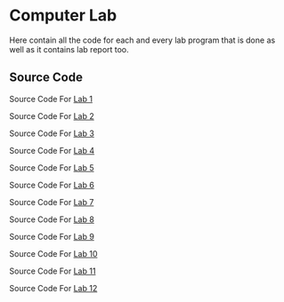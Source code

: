 
# Computer Lab

Here contain all the code for each and every lab program that is done as well as it contains lab report too.


## Source Code 

Source Code For [Lab 1](https://github.com/SusheelThapa/Code-With-C/tree/master/Computer%20Lab/Lab%2001%20(Introduction))

Source Code For [Lab 2](https://github.com/SusheelThapa/Code-With-C/tree/master/Computer%20Lab/Lab%2002%20(Variable%2C%20Operator%20and%20Expression))

Source Code For [Lab 3](https://github.com/SusheelThapa/Code-With-C/tree/master/Computer%20Lab/Lab%2003%20(Formatted%20Input%20Output))

Source Code For [Lab 4](https://github.com/SusheelThapa/Code-With-C/tree/master/Computer%20Lab/Lab%2004%20(Conditional%20Branching))

Source Code For [Lab 5](https://github.com/SusheelThapa/Code-With-C/tree/master/Computer%20Lab/Lab%2005%20(Branching%20Loop))

Source Code For [Lab 6](https://github.com/SusheelThapa/Code-With-C/tree/master/Computer%20Lab/Lab%2006%20(Nested%20Loop))

Source Code For [Lab 7](https://github.com/SusheelThapa/Code-With-C/tree/master/Computer%20Lab/Lab%2007%20(Function))

Source Code For [Lab 8](https://github.com/SusheelThapa/Code-With-C/tree/master/Computer%20Lab/Lab%2008%20(Arrays))

Source Code For [Lab 9](https://github.com/SusheelThapa/Code-With-C/tree/master/Computer%20Lab/Lab%2009%20(Pointer))

Source Code For [Lab 10](https://github.com/SusheelThapa/Code-With-C/tree/master/Computer%20Lab/Lab%2010%20(String))

Source Code For [Lab 11](https://github.com/SusheelThapa/Code-With-C/tree/master/Computer%20Lab/Lab%209%20Source%20Code)

Source Code For [Lab 12](https://github.com/SusheelThapa/Code-With-C/tree/master/Computer%20Lab/Lab%2011%20(Structures))


